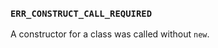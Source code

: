 ### `ERR_CONSTRUCT_CALL_REQUIRED`

A constructor for a class was called without `new`.

<a id="ERR_CONTEXT_NOT_INITIALIZED"></a>
